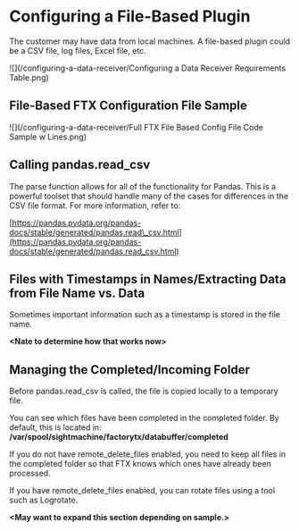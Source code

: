 # Configuring a File-Based Plugin

The customer may have data from local machines. A file-based plugin could be a CSV file, log files, Excel file, etc.

![](/configuring-a-data-receiver/Configuring a Data Receiver Requirements Table.png)

## File-Based FTX Configuration File Sample

![](/configuring-a-data-receiver/Full FTX File Based Config File Code Sample w Lines.png)

## Calling pandas.read\_csv

The parse function allows for all of the functionality for Pandas. This is a powerful toolset that should handle many of the cases for differences in the CSV file format. For more information, refer to:

[https://pandas.pydata.org/pandas-docs/stable/generated/pandas.read\_csv.html](https://pandas.pydata.org/pandas-docs/stable/generated/pandas.read_csv.html)

## Files with Timestamps in Names/Extracting Data from File Name vs. Data

Sometimes important information such as a timestamp is stored in the file name.

**&lt;Nate to determine how that works now&gt;**

## Managing the Completed/Incoming Folder

Before pandas.read\_csv is called, the file is copied locally to a temporary file.

You can see which files have been completed in the completed folder. By default, this is located in: **/var/spool/sightmachine/factorytx/databuffer/completed**

If you do not have remote\_delete\_files enabled, you need to keep all files in the completed folder so that FTX knows which ones have already been processed.

If you have remote\_delete\_files enabled, you can rotate files using a tool such as Logrotate.

**&lt;May want to expand this section depending on sample.&gt;**



